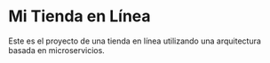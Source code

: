 # Mi Tienda en Línea

Este es el proyecto de una tienda en línea utilizando una arquitectura basada en microservicios.
